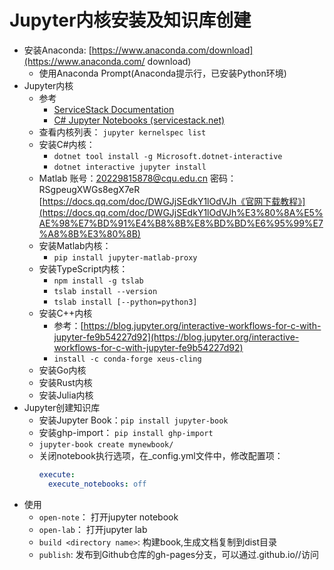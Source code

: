 # Jupyter内核安装及知识库创建

- 安装Anaconda: [https://www.anaconda.com/download](https://www.anaconda.com/
download)
    - 使用Anaconda Prompt(Anaconda提示行，已安装Python环境)
- Jupyter内核
    - 参考
        - [ServiceStack Documentation](https://docs.servicestack.net/)
        - [C# Jupyter Notebooks (servicestack.net)](https://docs.servicestack.net/jupyter-notebooks-csharp#generate-c-jupyter-notebooks)
    - 查看内核列表： `jupyter kernelspec list`
    - 安装C#内核：
        - `dotnet tool install -g Microsoft.dotnet-interactive`
        - `dotnet interactive jupyter install`
    - Matlab
    账号：20229815878@cqu.edu.cn 密码：RSgpeugXWGs8egX7eR
    [https://docs.qq.com/doc/DWGJjSEdkY1lOdVJh《官网下载教程》](https://docs.qq.com/doc/DWGJjSEdkY1lOdVJh%E3%80%8A%E5%AE%98%E7%BD%91%E4%B8%8B%E8%BD%BD%E6%95%99%E7%A8%8B%E3%80%8B)
    - 安装Matlab内核：
        - `pip install jupyter-matlab-proxy`
    - 安装TypeScript内核：
        - `npm install -g tslab`
        - `tslab install --version`
        - `tslab install [--python=python3]`
    - 安装C++内核
        - 参考：[https://blog.jupyter.org/interactive-workflows-for-c-with-jupyter-fe9b54227d92](https://blog.jupyter.org/interactive-workflows-for-c-with-jupyter-fe9b54227d92)
        - `install -c conda-forge xeus-cling`
    - 安装Go内核
    - 安装Rust内核
    - 安装Julia内核
- Jupyter创建知识库
    - 安装Jupyter Book：`pip install jupyter-book`
    - 安装ghp-import： `pip install ghp-import`
    - `jupyter-book create mynewbook/`
    - 关闭notebook执行选项，在_config.yml文件中，修改配置项：
        ```YAML
        execute:
          execute_notebooks: off
        ```
- 使用
    - `open-note`： 打开jupyter notebook
    - `open-lab`： 打开jupyter lab
    - `build <directory name>`: 构建book,生成文档复制到dist目录
    - `publish`: 发布到Github仓库的gh-pages分支，可以通过<user name>.github.io/<repo name>/<book name>访问
